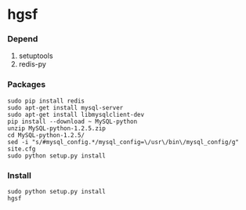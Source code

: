 # hgsf #

### Depend ###

1. setuptools  
2. redis-py  

### Packages ###
```
sudo pip install redis
sudo apt-get install mysql-server
sudo apt-get install libmysqlclient-dev
pip install --download ~ MySQL-python
unzip MySQL-python-1.2.5.zip
cd MySQL-python-1.2.5/
sed -i "s/#mysql_config.*/mysql_config=\/usr\/bin\/mysql_config/g" site.cfg
sudo python setup.py install
```

### Install ###
`sudo python setup.py install`  
`hgsf`
